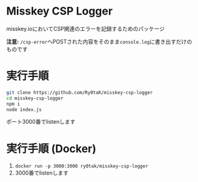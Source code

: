 # Misskey CSP Logger
misskey.ioにおいてCSP関連のエラーを記録するためのパッケージ

**注意:** `/csp-error`へPOSTされた内容をそのまま`console.log`に書き出すだけのものです

# 実行手順

``` bash
git clone https://github.com/Ry0taK/misskey-csp-logger
cd misskey-csp-logger
npm i
node index.js
```

ポート3000番でlistenします

# 実行手順 (Docker)

1. `docker run -p 3000:3000 ry0tak/misskey-csp-logger`
2. 3000番でlistenします
